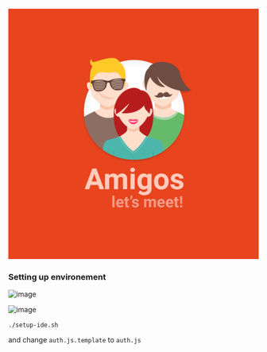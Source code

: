 
![image](https://raw.githubusercontent.com/Jossef/amigos/master/resources/splash.png)


### Setting up environement

![image](https://cloud.githubusercontent.com/assets/1287098/7170004/1f41eca6-e3d3-11e4-8f06-6dbe542ea041.png)

![image](https://cloud.githubusercontent.com/assets/1287098/7170017/386c127e-e3d3-11e4-84bb-51d2d8b81ff4.png)

```
./setup-ide.sh
```

and change `auth.js.template` to `auth.js`
